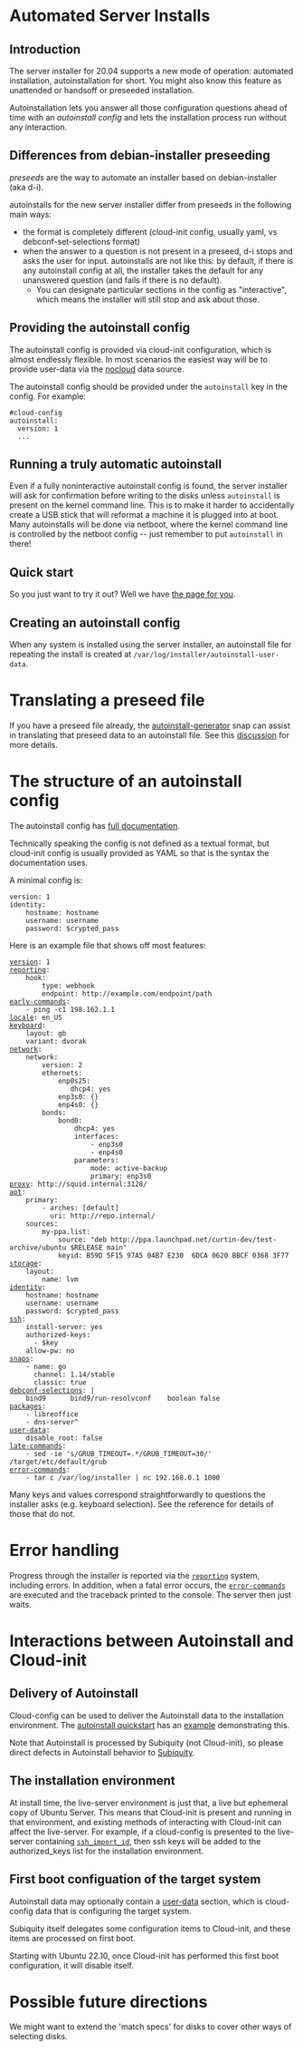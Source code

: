 # Automated Server Installs

## Introduction

The server installer for 20.04 supports a new mode of operation: automated installation, autoinstallation for short. You might also know this feature as unattended or handsoff or preseeded installation.

Autoinstallation lets you answer all those configuration questions ahead of time with an *autoinstall config* and lets the installation process run without any interaction.

## Differences from debian-installer preseeding

*preseeds* are the way to automate an installer based on debian-installer (aka d-i).

autoinstalls for the new server installer differ from preseeds in the following main ways:

 * the format is completely different (cloud-init config, usually yaml, vs debconf-set-selections format)
 * when the answer to a question is not present in a preseed, d-i   stops and asks the user for input. autoinstalls are not like this:   by default, if there is any autoinstall config at all, the   installer takes the default for any unanswered question (and fails if there is no default).
    * You can designate particular sections in   the config as "interactive", which means the installer will still stop and ask about those.

## Providing the autoinstall config

The autoinstall config is provided via cloud-init configuration, which is almost endlessly flexible. In most scenarios the easiest way will be to provide user-data via the [nocloud](https://cloudinit.readthedocs.io/en/latest/topics/datasources/nocloud.html) data source.

The autoinstall config should be provided under the `autoinstall` key in the config. For example:

    #cloud-config
    autoinstall:
      version: 1
      ...

## Running a truly automatic autoinstall

Even if a fully noninteractive autoinstall config is found, the server installer will ask for confirmation before writing to the disks unless `autoinstall` is present on the kernel command line. This is to make it harder to accidentally create a USB stick that will reformat a machine it is plugged into at boot. Many autoinstalls will be done via netboot, where the kernel command line is controlled by the netboot config -- just remember to put `autoinstall` in there!

## Quick start

So you just want to try it out? Well we have [the page for you](autoinstall-quickstart.md).

## Creating an autoinstall config

When any system is installed using the server installer, an autoinstall file for repeating the install is created  at `/var/log/installer/autoinstall-user-data`.

# Translating a preseed file

If you have a preseed file already, the [autoinstall-generator](https://snapcraft.io/autoinstall-generator) snap can assist in translating that preseed data to an autoinstall file.  See this [discussion](https://discourse.ubuntu.com/t/autoinstall-generator-tool-to-help-with-creation-of-autoinstall-files-based-on-preseed/21334) for more details.

# The structure of an autoinstall config

The autoinstall config has [full documentation](autoinstall-reference.md).

Technically speaking the config is not defined as a textual format, but cloud-init config is usually provided as YAML so that is the syntax the documentation uses.

A minimal config is:

    version: 1
    identity:
        hostname: hostname
        username: username
        password: $crypted_pass

Here is an example file that shows off most features:

<pre><code><a href="autoinstall-reference.md#version">version</a>: 1
<a href="autoinstall-reference.md#reporting">reporting</a>:
    hook:
        type: webhook
        endpoint: http://example.com/endpoint/path
<a href="autoinstall-reference.md#early-commands">early-commands</a>:
    - ping -c1 198.162.1.1
<a href="autoinstall-reference.md#locale">locale</a>: en_US
<a href="autoinstall-reference.md#keyboard">keyboard</a>:
    layout: gb
    variant: dvorak
<a href="autoinstall-reference.md#network">network</a>:
    network:
        version: 2
        ethernets:
            enp0s25:
               dhcp4: yes
            enp3s0: {}
            enp4s0: {}
        bonds:
            bond0:
                dhcp4: yes
                interfaces:
                    - enp3s0
                    - enp4s0
                parameters:
                    mode: active-backup
                    primary: enp3s0
<a href="autoinstall-reference.md#proxy">proxy</a>: http://squid.internal:3128/
<a href="autoinstall-reference.md#apt">apt</a>:
    primary:
        - arches: [default]
          uri: http://repo.internal/
    sources:
        my-ppa.list:
            source: "deb http://ppa.launchpad.net/curtin-dev/test-archive/ubuntu $RELEASE main"
            keyid: B59D 5F15 97A5 04B7 E230  6DCA 0620 BBCF 0368 3F77
<a href="autoinstall-reference.md#storage">storage</a>:
    layout:
        name: lvm
<a href="autoinstall-reference.md#identity">identity</a>:
    hostname: hostname
    username: username
    password: $crypted_pass
<a href="autoinstall-reference.md#ssh">ssh</a>:
    install-server: yes
    authorized-keys:
      - $key
    allow-pw: no
<a href="autoinstall-reference.md#snaps">snaps</a>:
    - name: go
      channel: 1.14/stable
      classic: true
<a href="autoinstall-reference.md#debconf-selections">debconf-selections</a>: |
    bind9      bind9/run-resolvconf    boolean false
<a href="autoinstall-reference.md#packages">packages</a>:
    - libreoffice
    - dns-server^
<a href="autoinstall-reference.md#user-data">user-data</a>:
    disable_root: false
<a href="autoinstall-reference.md#late-commands">late-commands</a>:
    - sed -ie 's/GRUB_TIMEOUT=.*/GRUB_TIMEOUT=30/' /target/etc/default/grub
<a href="autoinstall-reference.md#error-commands">error-commands</a>:
    - tar c /var/log/installer | nc 192.168.0.1 1000
</code></pre>

Many keys and values correspond straightforwardly to questions the installer asks (e.g. keyboard selection). See the reference for details of those that do not.

# Error handling

Progress through the installer is reported via the [`reporting`](autoinstall-reference.md#reporting) system, including errors. In addition, when a fatal error occurs, the [`error-commands`](autoinstall-reference.md#error-commands) are executed and the traceback printed to the console. The server then just waits.

# Interactions between Autoinstall and Cloud-init

## Delivery of Autoinstall

Cloud-config can be used to deliver the Autoinstall data to the installation environment. The [autoinstall quickstart](autoinstall-quickstart.md) has an [example](autoinstall-quickstart.md#write-your-autoinstall-config) demonstrating this.

Note that Autoinstall is processed by Subiquity (not Cloud-init), so please direct defects in Autoinstall behavior to [Subiquity](https://bugs.launchpad.net/subiquity/+filebug).

## The installation environment

At install time, the live-server environment is just that, a live but ephemeral copy of Ubuntu Server.  This means that Cloud-init is present and running in that environment, and existing methods of interacting with Cloud-init can affect the live-server.  For example, if a cloud-config is presented to the live-server containing [`ssh_import_id`](https://cloudinit.readthedocs.io/en/latest/topics/modules.html?highlight=ssh#ssh-import-id), then ssh keys will be added to the authorized_keys list for the installation environment.

## First boot configuation of the target system

Autoinstall data may optionally contain a [user-data](autoinstall-reference.md#user-data) section, which is cloud-config data that is configuring the target system.

Subiquity itself delegates some configuration items to Cloud-init, and these items are processed on first boot.

Starting with Ubuntu 22.10, once Cloud-init has performed this first boot configuration, it will disable itself.

# Possible future directions

We might want to extend the 'match specs' for disks to cover other ways of selecting disks.
